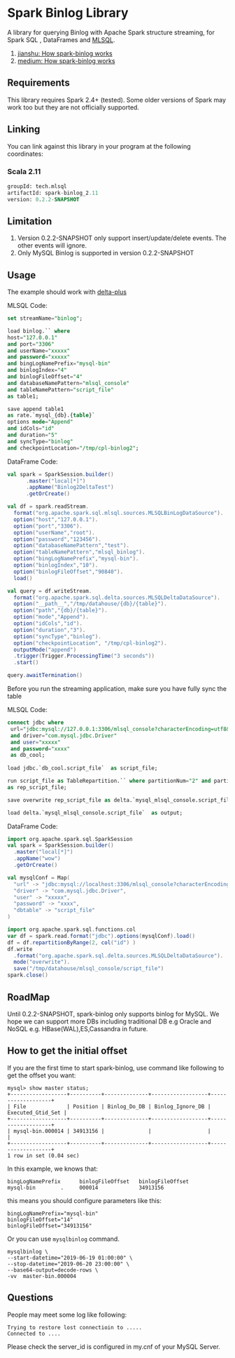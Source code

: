# Spark Binlog Library

A library for querying Binlog with Apache Spark structure streaming, 
for Spark SQL , DataFrames and [MLSQL](http://www.mlsql.tech).

1. [jianshu: How spark-binlog works](https://www.jianshu.com/p/e7c3e84a0ea7)
2. [medium: How spark-binlog works](https://medium.com/@williamsmith_74955/how-spark-binlog-works-323c16fb1498)
  
## Requirements

This library requires Spark 2.4+ (tested).
Some older versions of Spark may work too but they are not officially supported.

## Linking 

You can link against this library in your program at the following coordinates:

### Scala 2.11

```sql
groupId: tech.mlsql
artifactId: spark-binlog_2.11
version: 0.2.2-SNAPSHOT
```

## Limitation

1. Version 0.2.2-SNAPSHOT only support insert/update/delete events. The other events will ignore.
2. Only MySQL Binlog is supported in version 0.2.2-SNAPSHOT

## Usage

The example should work with [delta-plus](https://github.com/allwefantasy/delta-plus)

MLSQL Code:

```sql
set streamName="binlog";

load binlog.`` where 
host="127.0.0.1"
and port="3306"
and userName="xxxxx"
and password="xxxxx"
and bingLogNamePrefix="mysql-bin"
and binlogIndex="4"
and binlogFileOffset="4"
and databaseNamePattern="mlsql_console"
and tableNamePattern="script_file"
as table1;

save append table1  
as rate.`mysql_{db}.{table}` 
options mode="Append"
and idCols="id"
and duration="5"
and syncType="binlog"
and checkpointLocation="/tmp/cpl-binlog2";
```

DataFrame Code:

```scala
val spark = SparkSession.builder()
      .master("local[*]")
      .appName("Binlog2DeltaTest")
      .getOrCreate()

val df = spark.readStream.
  format("org.apache.spark.sql.mlsql.sources.MLSQLBinLogDataSource").
  option("host","127.0.0.1").
  option("port","3306").
  option("userName","root").
  option("password","123456").
  option("databaseNamePattern","test").
  option("tableNamePattern","mlsql_binlog").
  option("bingLogNamePrefix","mysql-bin").
  option("binlogIndex","10").
  option("binlogFileOffset","90840").
  load()

val query = df.writeStream.
  format("org.apache.spark.sql.delta.sources.MLSQLDeltaDataSource").
  option("__path__","/tmp/datahouse/{db}/{table}").
  option("path","{db}/{table}").
  option("mode","Append").
  option("idCols","id").
  option("duration","3").
  option("syncType","binlog").
  option("checkpointLocation", "/tmp/cpl-binlog2").
  outputMode("append")
  .trigger(Trigger.ProcessingTime("3 seconds"))
  .start()

query.awaitTermination()

```


Before you run the streaming application, make sure you have fully sync the table 

MLSQL Code:

```sql
connect jdbc where
 url="jdbc:mysql://127.0.0.1:3306/mlsql_console?characterEncoding=utf8&zeroDateTimeBehavior=convertToNull&tinyInt1isBit=false"
 and driver="com.mysql.jdbc.Driver"
 and user="xxxxx"
 and password="xxxx"
 as db_cool;
 
load jdbc.`db_cool.script_file`  as script_file;

run script_file as TableRepartition.`` where partitionNum="2" and partitionType="range" and partitionCols="id"
as rep_script_file;

save overwrite rep_script_file as delta.`mysql_mlsql_console.script_file` ;

load delta.`mysql_mlsql_console.script_file`  as output;
```

DataFrame Code:

```scala
import org.apache.spark.sql.SparkSession
val spark = SparkSession.builder()
  .master("local[*]")
  .appName("wow")
  .getOrCreate()

val mysqlConf = Map(
  "url" -> "jdbc:mysql://localhost:3306/mlsql_console?characterEncoding=utf8&zeroDateTimeBehavior=convertToNull&tinyInt1isBit=false",
  "driver" -> "com.mysql.jdbc.Driver",
  "user" -> "xxxxx",
  "password" -> "xxxx",
  "dbtable" -> "script_file"
)

import org.apache.spark.sql.functions.col
var df = spark.read.format("jdbc").options(mysqlConf).load()
df = df.repartitionByRange(2, col("id") )
df.write
  .format("org.apache.spark.sql.delta.sources.MLSQLDeltaDataSource").
  mode("overwrite").
  save("/tmp/datahouse/mlsql_console/script_file")
spark.close()
```

## RoadMap

Until 0.2.2-SNAPSHOT, spark-binlog only supports binlog for MySQL.
We hope we can support more DBs including traditional DB e.g Oracle and 
NoSQL e.g. HBase(WAL),ES,Cassandra in future.  


## How to get the initial offset 

If you are the first time to start spark-binlog, use command like following to get the offset you want:

```
mysql> show master status;
+------------------+----------+--------------+------------------+-------------------+
| File             | Position | Binlog_Do_DB | Binlog_Ignore_DB | Executed_Gtid_Set |
+------------------+----------+--------------+------------------+-------------------+
| mysql-bin.000014 | 34913156 |              |                  |                   |
+------------------+----------+--------------+------------------+-------------------+
1 row in set (0.04 sec)
```  

In this example, we knows that:

```       
bingLogNamePrefix      binlogFileOffset   binlogFileOffset
mysql-bin        .     000014             34913156
```

this means you should configure parameters like this: 

```
bingLogNamePrefix="mysql-bin"
binlogFileOffset="14"
binlogFileOffset="34913156"
```


Or you can use `mysqlbinlog` command.
```
mysqlbinlog \ 
--start-datetime="2019-06-19 01:00:00" \ 
--stop-datetime="2019-06-20 23:00:00" \ 
--base64-output=decode-rows \
-vv  master-bin.000004

```  

## Questions

People may meet some log like following:

```
Trying to restore lost connectioin to .....
Connected to ....
```

Please check the server_id is configured in my.cnf of your MySQL Server. 
  

 






